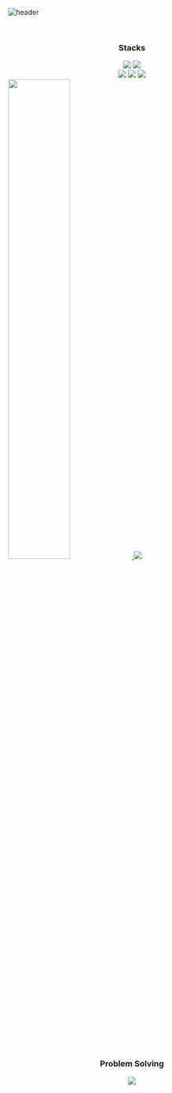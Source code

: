 ![header](https://capsule-render.vercel.app/api?type=$waving&color=gradient&customColorList=8,2,7&height=200&section=header&text=Gimangi&fontSize=60)

<br>

<h3 align="center"><b>Stacks</b></h3>
<div align="center"> 	
	<img src="https://img.shields.io/badge/Java-007396?style=flat&logo=Java&logoColor=white" />
  <img src="https://img.shields.io/badge/Kotlin-7F52FF?style=flat&logo=Kotlin&logoColor=white" />
</div>
<div align="center"> 	
  <img src="https://img.shields.io/badge/Spring-6DB33F?style=flat&logo=Spring&logoColor=white" />
  <img src="https://img.shields.io/badge/MySQL-4479A1?style=flat&logo=MySQL&logoColor=white" />
  <img src="https://img.shields.io/badge/Android-3DDC84?style=flat&logo=Android&logoColor=white" />
</div>



<div>
  <a href="https://github.com/essential2189/github-readme-stats">
  	<img src = "https://github-readme-stats.vercel.app/api?username=gimangi&show_icons=true&layout=compact" width=50% height=50%>
  </a>
  <a>
  	<img src = "https://github-readme-stats.vercel.app/api/top-langs/?username=gimangi&layout=compact&theme=compact&hide=c,assembly,Makefile,Shell,Perl,SmPl,Yacc,Roff&exclude_repo=Linux-System-Assignment">
  </a>
</div>





<br>

<h3 align="center"><b>Problem Solving</b></h3>
<div align="center">
	<img src = "http://mazassumnida.wtf/api/generate_badge?boj=khk211820">
</div>
